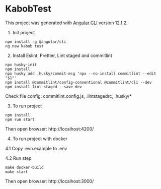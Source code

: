 # KabobTest

This project was generated with [Angular CLI](https://github.com/angular/angular-cli) version 12.1.2.

1. Init project

```
npm install -g @angular/cli
ng new kabob test
```

2. Install Eslint, Prettier, Lint staged and commitlint

```
npx husky-init
npm install
npx husky add .husky/commit-msg 'npx --no-install commitlint --edit "$1"'
npm install @commitlint/config-conventional @commitlint/cli --dev
npm install lint-staged --save-dev
```
Check file config: commitlint.config.js, .lintstagedrc, .husky/*

3. To run project

```
npm install
npm run start
```
Then open browser: http://localhost:4200/

4. To run project with docker

4.1 Copy .evn.example to .env

4.2 Run step 
```
make docker-build
make start
```
Then open browser: http://localhost:3000/